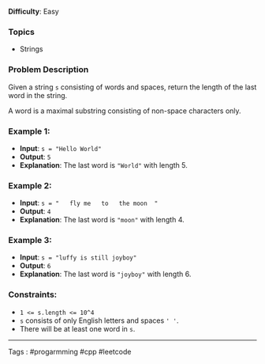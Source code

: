 
**Difficulty**: Easy

### Topics
- Strings

### Problem Description
Given a string `s` consisting of words and spaces, return the length of the last word in the string.

A word is a maximal substring consisting of non-space characters only.

### Example 1:
- **Input**: `s = "Hello World"`
- **Output**: `5`
- **Explanation**: The last word is `"World"` with length 5.

### Example 2:
- **Input**: `s = "   fly me   to   the moon  "`
- **Output**: `4`
- **Explanation**: The last word is `"moon"` with length 4.

### Example 3:
- **Input**: `s = "luffy is still joyboy"`
- **Output**: `6`
- **Explanation**: The last word is `"joyboy"` with length 6.

### Constraints:
- `1 <= s.length <= 10^4`
- `s` consists of only English letters and spaces `' '`.
- There will be at least one word in `s`.


___
Tags : #progarmming #cpp #leetcode 